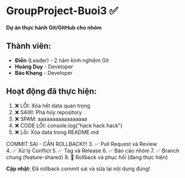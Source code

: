 # GroupProject-Buoi3 ✅

**Dự án thực hành Git/GitHub cho nhóm**

## Thành viên:
- **Điền** (Leader) - 2 năm kinh nghiệm Git
- **Hoàng Duy** - Developer
- **Bảo Khang** - Developer


## Hoạt động đã thực hiện:
1. ❌ LỖI: Xóa hết data quan trọng
2. ❌ SAIIII: Phá hủy repository  
3. ❌ SPAM: aaaaaaaaaaaaaaaaa
4. ❌ CODE LỖI: console.log("hack hack hack")
5. ❌ Lỗi: Xóa data trong README.md

COMMIT SAI - CẦN ROLLBACK!!!
3. ✅ Pull Request và Review  
4. ✅ Xử lý Conflict
5. ✅ Tag và Release
6. ✅ Báo cáo nhóm
7. ✅ Branch chung (feature-shared)
8. 🔄 Rollback và phục hồi (đang thực hiện)

**Cập nhật:** Đã rollback commit sai và sửa lại nội dung đúng!